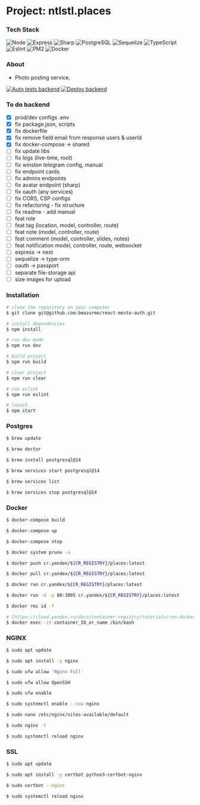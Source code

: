 # Project: ntlstl.places
### Tech Stack
![Node](https://img.shields.io/badge/-Node-black?style=flat-square&logo=node)
![Express](https://img.shields.io/badge/-Express-black?style=flat-square&logo=express)
![Sharp](https://img.shields.io/badge/-Sharp-black?style=flat-square&logo=sharp)
![PostgreSQL](https://img.shields.io/badge/-PostgreSQL-black?style=flat-square&logo=postgresql)
![Sequelize](https://img.shields.io/badge/-Sequelize-black?style=flat-square&logo=sequelize)
![TypeScript](https://img.shields.io/badge/-TypeScript-black?style=flat-square&logo=typescript)
![Eslint](https://img.shields.io/badge/-Eslint-black?style=flat-square&logo=eslint)
![PM2](https://img.shields.io/badge/-PM2-black?style=flat-square&logo=pm2)
![Docker](https://img.shields.io/badge/-Docker-black?style=flat-square&logo=docker)

### About
* Photo posting service.

[![Auto tests backend](https://github.com/bmazurme/ntlstl.mesto/actions/workflows/backend.js.yml/badge.svg)](https://github.com/bmazurme/ntlstl.mesto/actions/workflows/backend.js.yml)
[![Deploy backend](https://github.com/bmazurme/ntlstl.mesto/actions/workflows/deploy.backend.yml/badge.svg)](https://github.com/bmazurme/ntlstl.mesto/actions/workflows/deploy.backend.yml)


### To do backend
- [X] prod/dev configs .env
- [X] fix package.json, scripts
- [X] fix dockerfile
- [X] fix remove field email from response users & userId
- [X] fix docker-compose -> shared
- [ ] fix update libs
- [ ] fix logs (live-time, root)
- [ ] fix winston telegram config, manual
- [ ] fix endpoint cards
- [ ] fix admins endpoints
- [ ] fix avatar endpoint (sharp)
- [ ] fix oauth (any services)
- [ ] fix CORS, CSP configs
- [ ] fix refactoring - fix structure
- [ ] fix readme - add manual
- [ ] feat role
- [ ] feat tag (location, model, controller, route)
- [ ] feat note (model, controller, route)
- [ ] feat comment (model, controller, slides, notes)
- [ ] feat notification model, controller, route, websocket
- [ ] express -> nest
- [ ] sequelize -> type-orm
- [ ] oauth -> passport
- [ ] separate file-storage api
- [ ] size images for upload

### Installation
```bash
# clone the repository on your computer
$ git clone git@github.com:bmazurme/react-mesto-auth.git

# install dependencies
$ npm install

# run dev mode
$ npm run dev

# build project
$ npm run build

# clear project
$ npm run clear

# run eslint
$ npm run eslint

# launch
$ npm start
```

### Postgres

```bash
$ brew update

$ brew doctor

$ brew install postgresql@14

$ brew services start postgresql@14

$ brew services list

$ brew services stop postgresql@14
```

### Docker

```bash
$ docker-compose build

$ docker-compose up

$ docker-compose stop

$ docker system prune -a

$ docker push cr.yandex/${CR_REGISTRY}/places:latest

$ docker pull cr.yandex/${CR_REGISTRY}/places:latest

$ docker run cr.yandex/${CR_REGISTRY}/places:latest

$ docker run -d -p 80:3005 cr.yandex/${CR_REGISTRY}/places:latest

$ docker rmi id -f

# [https://cloud.yandex.ru/docs/container-registry/tutorials/run-docker-on-vm#before-begin](https://cloud.yandex.ru/docs/container-registry/tutorials/run-docker-on-vm#before-begin)
$ docker exec -it container_ID_or_name /bin/bash

```

### NGINX

```bash
$ sudo apt update

$ sudo apt install -y nginx

$ sudo ufw allow 'Nginx Full'

$ sudo ufw allow OpenSSH

$ sudo ufw enable

$ sudo systemctl enable --now nginx

$ sudo nano /etc/nginx/sites-available/default

$ sudo nginx -t

$ sudo systemctl reload nginx
```

### SSL

```bash
$ sudo apt update

$ sudo apt install -y certbot python3-certbot-nginx

$ sudo certbot --nginx

$ sudo systemctl reload nginx
```
